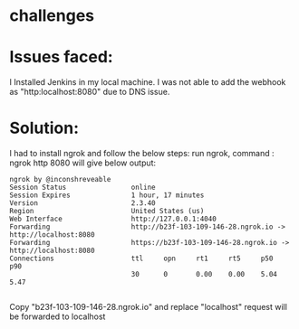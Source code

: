 # challenges

# Issues faced:

I Installed Jenkins in my local machine. I was not able to add the webhook as  "http:localhost:8080" due to DNS issue.

# Solution:

I had to install ngrok and follow the below steps:
run ngrok, command : ngrok http 8080
will give below output:
```
ngrok by @inconshreveable                                                                                                                                        
Session Status                online
Session Expires               1 hour, 17 minutes
Version                       2.3.40
Region                        United States (us)
Web Interface                 http://127.0.0.1:4040
Forwarding                    http://b23f-103-109-146-28.ngrok.io -> http://localhost:8080
Forwarding                    https://b23f-103-109-146-28.ngrok.io -> http://localhost:8080
Connections                   ttl     opn     rt1     rt5     p50     p90
                              30      0       0.00    0.00    5.04    5.47 
                                                                                                        
```
Copy "b23f-103-109-146-28.ngrok.io" and replace "localhost" request will be forwarded to localhost
